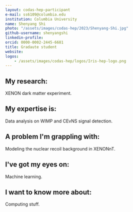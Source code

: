 ```yaml
---
layout: codas-hep-participant
e-mail: ss6109@columbia.edu
institution: Columbia University
name: Shenyang Shi
photo: "/assets/images/codas-hep/2023/Shenyang-Shi.jpg"
github-username: shenyangshi
linkedin-profile:
orcid: 0000-0002-2445-6681
title: Gradaute student
website:
logos:
    - /assets/images/codas-hep/logos/Iris-hep-logo.png
---
```


## My research:
XENON dark matter experiment.

## My expertise is:
Data analysis on WIMP and CEvNS signal detection.

## A problem I'm grappling with:
Modeling the nuclear recoil background in XENONnT.

## I've got my eyes on:
Machine learning.

## I want to know more about:
Computing stuff.
